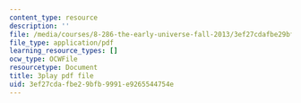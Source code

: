 ```yaml
---
content_type: resource
description: ''
file: /media/courses/8-286-the-early-universe-fall-2013/3ef27cdafbe29bfb9991e9265544754e_seBwiL9InII.pdf
file_type: application/pdf
learning_resource_types: []
ocw_type: OCWFile
resourcetype: Document
title: 3play pdf file
uid: 3ef27cda-fbe2-9bfb-9991-e9265544754e
---
```

